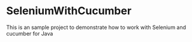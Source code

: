 # SeleniumWithCucumber
This is an sample project to demonstrate how to work with Selenium and cucumber for Java


